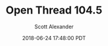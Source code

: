 ---
layout: podcast
title: "Open Thread 104.5"
author: Scott Alexander
description: https://slatestarcodex.com/2018/06/24/open-thread-101-5-3-2/
date: 2018-06-24 17:48:00 PDT
length: 86405
duration: 21
guid: open-thread-101-5-3-2
---